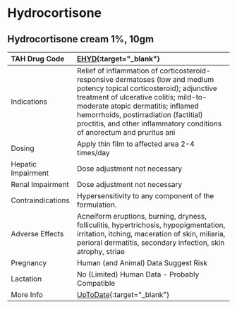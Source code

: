 # Hydrocortisone

## Hydrocortisone cream 1%, 10gm

| TAH Drug Code      | [EHYD](https://www.tahsda.org.tw/drugs/hissearch.php?drug_code=EHYD){:target="_blank"}                                                                                                                                                                                                                                       |
|:-------------------|:-----------------------------------------------------------------------------------------------------------------------------------------------------------------------------------------------------------------------------------------------------------------------------------------------------------------------------|
| Indications        | Relief of inflammation of corticosteroid-responsive dermatoses (low and medium potency topical corticosteroid); adjunctive treatment of ulcerative colitis; mild-to-moderate atopic dermatitis; inflamed hemorrhoids, postirradiation (factitial) proctitis, and other inflammatory conditions of anorectum and pruritus ani |
| Dosing             | Apply thin film to affected area 2-4 times/day                                                                                                                                                                                                                                                                               |
| Hepatic Impairment | Dose adjustment not necessary                                                                                                                                                                                                                                                                                                |
| Renal Impairment   | Dose adjustment not necessary                                                                                                                                                                                                                                                                                                |
| Contraindications  | Hypersensitivity to any component of the formulation.                                                                                                                                                                                                                                                                        |
| Adverse Effects    | Acneiform eruptions, burning, dryness, folliculitis, hypertrichosis, hypopigmentation, irritation, itching, maceration of skin, miliaria, perioral dermatitis, secondary infection, skin atrophy, striae                                                                                                                     |
| Pregnancy          | Human (and Animal) Data Suggest Risk                                                                                                                                                                                                                                                                                         |
| Lactation          | No (Limited) Human Data - Probably Compatible                                                                                                                                                                                                                                                                                |
| More Info          | [UpToDate](https://www.uptodate.com/contents/hydrocortisone-drug-information){:target="_blank"}                                                                                                                                                                                                                              |


